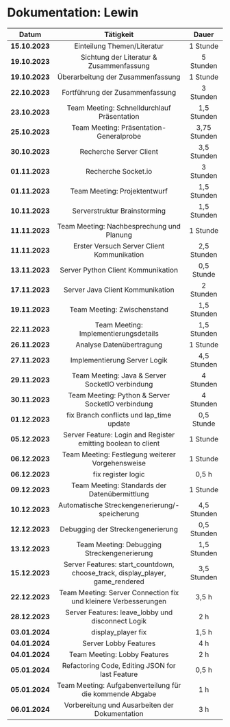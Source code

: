 # Dokumentation: Lewin

|     Datum      |                                   Tätigkeit                                   |    Dauer     |
|:--------------:|:-----------------------------------------------------------------------------:|:------------:|
| **15.10.2023** |                          Einteilung Themen/Literatur                          |   1 Stunde   | 
| **19.10.2023** |                   Sichtung der Literatur & Zusammenfassung                    |  5 Stunden   | 
| **19.10.2023** |                       Überarbeitung der Zusammenfassung                       |   1 Stunde   | 
| **22.10.2023** |                        Fortführung der Zusammenfassung                        |  3 Stunden   | 
| **23.10.2023** |                  Team Meeting: Schnelldurchlauf Präsentation                  | 1,5 Stunden  | 
| **25.10.2023** |                    Team Meeting: Präsentation-Generalprobe                    | 3,75 Stunden | 
| **30.10.2023** |                            Recherche Server Client                            | 3,5 Stunden  |
| **01.11.2023** |                              Recherche Socket.io                              |  3 Stunden   |
| **01.11.2023** |                         Team Meeting: Projektentwurf                          | 1,5 Stunden  |
| **10.11.2023** |                         Serverstruktur Brainstorming                          | 1,5 Stunden  |
| **11.11.2023** |                   Team Meeting: Nachbesprechung und Planung                   |   1 Stunde   |
| **11.11.2023** |                  Erster Versuch Server Client Kommunikation                   | 2,5 Stunden  |
| **13.11.2023** |                      Server Python Client Kommunikation                       |  0,5 Stunde  |
| **17.11.2023** |                       Server Java Client Kommunikation                        |  2 Stunden   |
| **19.11.2023** |                          Team Meeting: Zwischenstand                          | 1,5 Stunden  |
| **22.11.2023** |                     Team Meeting: Implementierungsdetails                     | 1,5 Stunden  |
| **26.11.2023** |                           Analyse Datenübertragung                            |   1 Stunde   |
| **27.11.2023** |                         Implementierung Server Logik                          | 4,5 Stunden  |
| **29.11.2023** |                Team Meeting: Java & Server SocketIO verbindung                |  4 Stunden   |
| **30.11.2023** |               Team Meeting: Python & Server SocketIO verbindung               |  4 Stunden   |
| **01.12.2023** |                   fix Branch conflicts und lap_time update                    |  0,5 Stunde  |
| **05.12.2023** |         Server Feature: Login and Register emitting boolean to client         |   1 Stunde   |
| **06.12.2023** |               Team Meeting: Festlegung weiterer Vorgehensweise                |   1 Stunde   |
| **06.12.2023** |                              fix register logic                               |    0,5 h     |
| **09.12.2023** |                 Team Meeting: Standards der Datenübermittlung                 |   1 Stunde   |
| **10.12.2023** |                 Automatische Streckengenerierung/-speicherung                 | 4,5 Stunden  |
| **12.12.2023** |                       Debugging der Streckengenerierung                       | 0,5 Stunden  |
| **13.12.2023** |                  Team Meeting: Debugging Streckengenerierung                  | 1,5 Stunden  |
| **15.12.2023** | Server Features: start_countdown, choose_track, display_player, game_rendered | 3,5 Stunden  |
| **22.12.2023** |        Team Meeting: Server Connection fix und kleinere Verbesserungen        |    3,5 h     |
| **28.12.2023** |               Server Features: leave_lobby und disconnect Logik               |     2 h      |
| **03.01.2024** |                              display_player fix                               |    1,5 h     |
| **04.01.2024** |                             Server Lobby Features                             |     4 h      |
| **04.01.2024** |                         Team Meeting: Lobby Features                          |     2 h      |
| **05.01.2024** |                Refactoring Code, Editing JSON for last Feature                |    0,5 h     |
| **05.01.2024** |           Team Meeting: Aufgabenverteilung für die kommende Abgabe            |     1 h      |
| **06.01.2024** |                Vorbereitung und Ausarbeiten der Dokumentation                 |     3 h      |